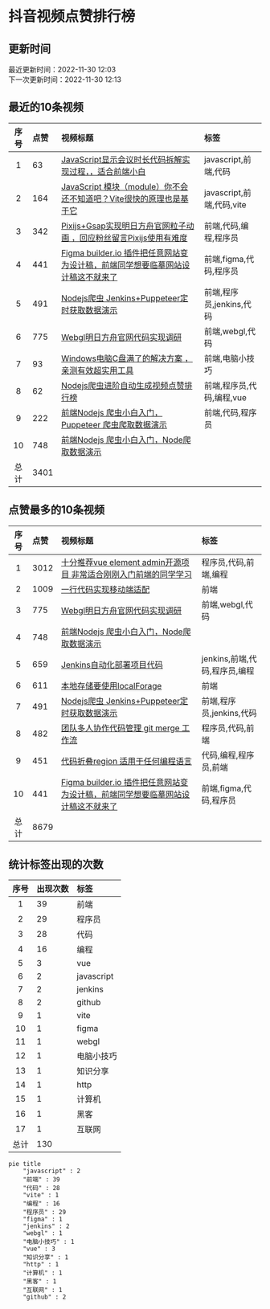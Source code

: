 # 抖音视频点赞排行榜

## 更新时间

最近更新时间：2022-11-30 12:03<br/>下一次更新时间：2022-11-30 12:13

## 最近的10条视频

|序号|点赞|视频标题|标签|
|:--:|:--|:--|:--|
|1|63|[JavaScript显示会议时长代码拆解实现过程，，适合前端小白  ](https://douyin.com/video/7171537579060382990)|javascript,前端,代码|
|2|164|[JavaScript 模块（module）你不会还不知道吧？Vite很快的原理也是基于它    ](https://douyin.com/video/7171175488021384455)|javascript,前端,代码,vite|
|3|342|[Pixijs+Gsap实现明日方舟官网粒子动画 ，回应粉丝留言Pixijs使用有难度    ](https://douyin.com/video/7170813541367221518)|前端,代码,编程,程序员|
|4|441|[Figma builder.io 插件把任意网站变为设计稿，前端同学想要临摹网站设计稿这不就来了    ](https://douyin.com/video/7170354855603621150)|前端,figma,代码,程序员|
|5|491|[Nodejs爬虫 Jenkins+Puppeteer定时获取数据演示    ](https://douyin.com/video/7170040411379993887)|前端,程序员,jenkins,代码|
|6|775|[Webgl明日方舟官网代码实现调研     ](https://douyin.com/video/7169612171553361183)|前端,webgl,代码|
|7|93|[Windows电脑C盘满了的解决方案 ，亲测有效超实用工具   ](https://douyin.com/video/7169207535067581733)|前端,电脑小技巧|
|8|62|[Nodejs爬虫进阶自动生成视频点赞排行榜         ](https://douyin.com/video/7168574795687152927)|前端,程序员,代码,编程,vue|
|9|222|[前端Nodejs 爬虫小白入门，Puppeteer 爬虫爬取数据演示   ](https://douyin.com/video/7168197260734401799)|前端,代码,程序员|
|10|748|[前端Nodejs 爬虫小白入门，Node爬取数据演示](https://douyin.com/video/7167758991055998222)||
|总计|3401|||

## 点赞最多的10条视频

|序号|点赞|视频标题|标签|
|:--:|:--|:--|:--|
|1|3012|[十分推荐vue element admin开源项目 非常适合刚刚入门前端的同学学习   ](https://douyin.com/video/7161996754227907873)|程序员,代码,前端,编程|
|2|1009|[一行代码实现移动端适配 ](https://douyin.com/video/7158472643610561825)|前端|
|3|775|[Webgl明日方舟官网代码实现调研     ](https://douyin.com/video/7169612171553361183)|前端,webgl,代码|
|4|748|[前端Nodejs 爬虫小白入门，Node爬取数据演示](https://douyin.com/video/7167758991055998222)||
|5|659|[Jenkins自动化部署项目代码          ](https://douyin.com/video/7165912754023419172)|jenkins,前端,代码,程序员,编程|
|6|611|[本地存储要使用localForage  ](https://douyin.com/video/7158668556664573188)|前端|
|7|491|[Nodejs爬虫 Jenkins+Puppeteer定时获取数据演示    ](https://douyin.com/video/7170040411379993887)|前端,程序员,jenkins,代码|
|8|482|[团队多人协作代码管理 git merge 工作流     ](https://douyin.com/video/7167047701987708173)|程序员,代码,前端|
|9|451|[代码折叠region 适用于任何编程语言    ](https://douyin.com/video/7160892403325439271)|代码,编程,程序员,前端|
|10|441|[Figma builder.io 插件把任意网站变为设计稿，前端同学想要临摹网站设计稿这不就来了    ](https://douyin.com/video/7170354855603621150)|前端,figma,代码,程序员|
|总计|8679|||

## 统计标签出现的次数

|序号|出现次数|标签|
|:--:|:--|:--|
|1|39|前端|
|2|29|程序员|
|3|28|代码|
|4|16|编程|
|5|3|vue|
|6|2|javascript|
|7|2|jenkins|
|8|2|github|
|9|1|vite|
|10|1|figma|
|11|1|webgl|
|12|1|电脑小技巧|
|13|1|知识分享|
|14|1|http|
|15|1|计算机|
|16|1|黑客|
|17|1|互联网|
|总计|130||

```Mermaid
pie title 
    "javascript" : 2
    "前端" : 39
    "代码" : 28
    "vite" : 1
    "编程" : 16
    "程序员" : 29
    "figma" : 1
    "jenkins" : 2
    "webgl" : 1
    "电脑小技巧" : 1
    "vue" : 3
    "知识分享" : 1
    "http" : 1
    "计算机" : 1
    "黑客" : 1
    "互联网" : 1
    "github" : 2
```

